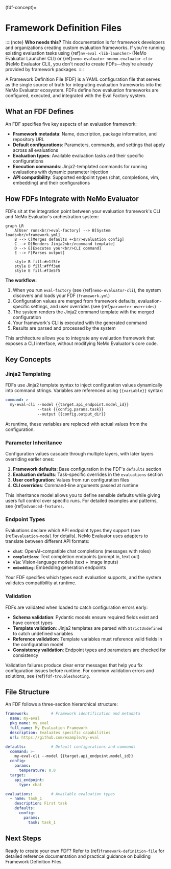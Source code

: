 (fdf-concept)=

# Framework Definition Files

::::{note}
**Who needs this?** This documentation is for framework developers and organizations creating custom evaluation frameworks. If you're running existing evaluation tasks using {ref}`nv-eval <lib-launcher>` (NeMo Evaluator Launcher CLI) or {ref}`nemo-evaluator <nemo-evaluator-cli>` (NeMo Evaluator CLI), you don't need to create FDFs—they're already provided by framework packages.
::::

A Framework Definition File (FDF) is a YAML configuration file that serves as the single source of truth for integrating evaluation frameworks into the NeMo Evaluator ecosystem. FDFs define how evaluation frameworks are configured, executed, and integrated with the Eval Factory system.

## What an FDF Defines

An FDF specifies five key aspects of an evaluation framework:

- **Framework metadata**: Name, description, package information, and repository URL
- **Default configurations**: Parameters, commands, and settings that apply across all evaluations
- **Evaluation types**: Available evaluation tasks and their specific configurations
- **Execution commands**: Jinja2-templated commands for running evaluations with dynamic parameter injection
- **API compatibility**: Supported endpoint types (chat, completions, vlm, embedding) and their configurations

## How FDFs Integrate with NeMo Evaluator

FDFs sit at the integration point between your evaluation framework's CLI and NeMo Evaluator's orchestration system:

```{mermaid}
graph LR
    A[User runs<br/>eval-factory] --> B[System loads<br/>framework.yml]
    B --> C[Merges defaults +<br/>evaluation config]
    C --> D[Renders Jinja2<br/>command template]
    D --> E[Executes your<br/>CLI command]
    E --> F[Parses output]
    
    style B fill:#e1f5fe
    style D fill:#fff3e0
    style E fill:#f3e5f5
```

**The workflow:**

1. When you run `eval-factory` (see {ref}`nemo-evaluator-cli`), the system discovers and loads your FDF (`framework.yml`)
2. Configuration values are merged from framework defaults, evaluation-specific settings, and user overrides (see {ref}`parameter-overrides`)
3. The system renders the Jinja2 command template with the merged configuration
4. Your framework's CLI is executed with the generated command
5. Results are parsed and processed by the system

This architecture allows you to integrate any evaluation framework that exposes a CLI interface, without modifying NeMo Evaluator's core code.

## Key Concepts

### Jinja2 Templating

FDFs use Jinja2 template syntax to inject configuration values dynamically into command strings. Variables are referenced using `{{variable}}` syntax:

```yaml
command: >-
  my-eval-cli --model {{target.api_endpoint.model_id}} 
              --task {{config.params.task}}
              --output {{config.output_dir}}
```

At runtime, these variables are replaced with actual values from the configuration.

### Parameter Inheritance

Configuration values cascade through multiple layers, with later layers overriding earlier ones:

1. **Framework defaults**: Base configuration in the FDF's `defaults` section
2. **Evaluation defaults**: Task-specific overrides in the `evaluations` section
3. **User configuration**: Values from run configuration files
4. **CLI overrides**: Command-line arguments passed at runtime

This inheritance model allows you to define sensible defaults while giving users full control over specific runs. For detailed examples and patterns, see {ref}`advanced-features`.

### Endpoint Types

Evaluations declare which API endpoint types they support (see {ref}`evaluation-model` for details). NeMo Evaluator uses adapters to translate between different API formats:

- **`chat`**: OpenAI-compatible chat completions (messages with roles)
- **`completions`**: Text completion endpoints (prompt in, text out)
- **`vlm`**: Vision-language models (text + image inputs)
- **`embedding`**: Embedding generation endpoints

Your FDF specifies which types each evaluation supports, and the system validates compatibility at runtime.

### Validation

FDFs are validated when loaded to catch configuration errors early:

- **Schema validation**: Pydantic models ensure required fields exist and have correct types
- **Template validation**: Jinja2 templates are parsed with `StrictUndefined` to catch undefined variables
- **Reference validation**: Template variables must reference valid fields in the configuration model
- **Consistency validation**: Endpoint types and parameters are checked for consistency

Validation failures produce clear error messages that help you fix configuration issues before runtime. For common validation errors and solutions, see {ref}`fdf-troubleshooting`.

## File Structure

An FDF follows a three-section hierarchical structure:

```yaml
framework:          # Framework identification and metadata
  name: my-eval
  pkg_name: my_eval
  full_name: My Evaluation Framework
  description: Evaluates specific capabilities
  url: https://github.com/example/my-eval

defaults:           # Default configurations and commands
  command: >-
    my-eval-cli --model {{target.api_endpoint.model_id}}
  config:
    params:
      temperature: 0.0
  target:
    api_endpoint:
      type: chat

evaluations:        # Available evaluation types
  - name: task_1
    description: First task
    defaults:
      config:
        params:
          task: task_1
```

## Next Steps

Ready to create your own FDF? Refer to {ref}`framework-definition-file` for detailed reference documentation and practical guidance on building Framework Definition Files.
